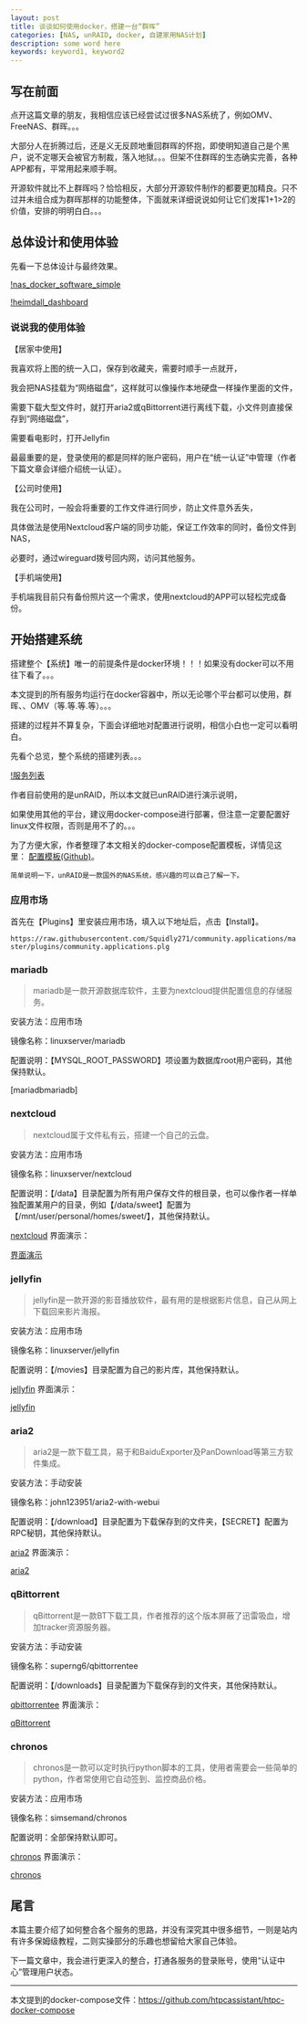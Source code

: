 ```yaml
---
layout: post
title: 谈谈如何使用docker，搭建一台“群晖”
categories: [NAS, unRAID, docker, 自建家用NAS计划]
description: some word here
keywords: keyword1, keyword2
---
```


## 写在前面
点开这篇文章的朋友，我相信应该已经尝试过很多NAS系统了，例如OMV、FreeNAS、群晖。。。

大部分人在折腾过后，还是义无反顾地重回群晖的怀抱，即使明知道自己是个黑户，说不定哪天会被官方制裁，落入地狱。。。但架不住群晖的生态确实完善，各种APP都有，平常用起来顺手啊。 

开源软件就比不上群晖吗？恰恰相反，大部分开源软件制作的都要更加精良。只不过并未组合成为群晖那样的功能整体，下面就来详细说说如何让它们发挥1+1>2的价值，安排的明明白白。。。 


## 总体设计和使用体验
先看一下总体设计与最终效果。

[!nas_docker_software_simple](../images/blog/2020-02-27-docker-software/nas_docker_software_simple.jpg)

[!heimdall_dashboard](../images/blog/2020-02-27-docker-software/heimdall_dashboard.png)


### 说说我的使用体验
【居家中使用】

我喜欢将上图的统一入口，保存到收藏夹，需要时顺手一点就开，

我会把NAS挂载为“网络磁盘”，这样就可以像操作本地硬盘一样操作里面的文件，

需要下载大型文件时，就打开aria2或qBittorrent进行离线下载，小文件则直接保存到“网络磁盘”，

需要看电影时，打开Jellyfin  


最最重要的是，登录使用的都是同样的账户密码，用户在“统一认证”中管理（作者下篇文章会详细介绍统一认证）。


【公司时使用】

我在公司时，一般会将重要的工作文件进行同步，防止文件意外丢失，

具体做法是使用Nextcloud客户端的同步功能，保证工作效率的同时，备份文件到NAS，

必要时，通过wireguard拨号回内网，访问其他服务。


【手机端使用】

手机端我目前只有备份照片这一个需求，使用nextcloud的APP可以轻松完成备份。


## 开始搭建系统
搭建整个【系统】唯一的前提条件是docker环境！！！如果没有docker可以不用往下看了。。。 

本文提到的所有服务均运行在docker容器中，所以无论哪个平台都可以使用，群晖、、OMV（等.等.等.等）。。。

搭建的过程并不算复杂，下面会详细地对配置进行说明，相信小白也一定可以看明白。



先看个总览，整个系统的搭建列表。。。 

[!​服务列表](../images/blog/2020-02-27-docker-software/unRAID_docker_list.png)


作者目前使用的是unRAID，所以本文就已unRAID进行演示说明，

如果使用其他的平台，建议用docker-compose进行部署，但注意一定要配置好linux文件权限，否则是用不了的。。。

为了方便大家，作者整理了本文相关的docker-compose配置模板，详情见这里： [配置模板(Github)](https://github.com/htpcassistant/htpc-docker-compose)。

`简单说明一下，unRAID是一款国外的NAS系统，感兴趣的可以自己了解一下。`



### 应用市场
首先在【Plugins】里安装应用市场，填入以下地址后，点击【Install】。

`https://raw.githubusercontent.com/Squidly271/community.applications/master/plugins/community.applications.plg`

### mariadb
> mariadb是一款开源数据库软件，主要为nextcloud提供配置信息的存储服务。

安装方法：应用市场

镜像名称：linuxserver/mariadb

配置说明：【MYSQL_ROOT_PASSWORD】项设置为数据库root用户密码，其他保持默认。

[mariadbmariadb]

### nextcloud
> nextcloud属于文件私有云，搭建一个自己的云盘。

安装方法：应用市场

镜像名称：linuxserver/nextcloud

配置说明：【/data】目录配置为所有用户保存文件的根目录，也可以像作者一样单独配置某用户的目录，例如【/data/sweet】配置为【/mnt/user/personal/homes/sweet/】，其他保持默认。

[nextcloud](../images/blog/2020-02-27-docker-software/nextcloud.png)
界面演示：

[界面演示](../images/blog/2020-02-27-docker-software/nextcloud_preview.png)

### jellyfin
> jellyfin是一款开源的影音播放软件，最有用的是根据影片信息，自己从网上下载回来影片海报。

安装方法：应用市场

镜像名称：linuxserver/jellyfin

配置说明：【/movies】目录配置为自己的影片库，其他保持默认。

[jellyfin](../images/blog/2020-02-27-docker-software/jellyfin.png)
界面演示：

[jellyfin](../images/blog/2020-02-27-docker-software/jellyfin_preview.png)

### aria2
> aria2是一款下载工具，易于和BaiduExporter及PanDownload等第三方软件集成。

安装方法：手动安装

镜像名称：john123951/aria2-with-webui

配置说明：【/download】目录配置为下载保存到的文件夹，【SECRET】配置为RPC秘钥，其他保持默认。

[aria2](../images/blog/2020-02-27-docker-software/aria2.png)
界面演示：

[aria2](../images/blog/2020-02-27-docker-software/aria2_preview.png)

### qBittorrent
> qBittorrent是一款BT下载工具，作者推荐的这个版本屏蔽了迅雷吸血，增加tracker资源服务器。

安装方法：手动安装

镜像名称：superng6/qbittorrentee

配置说明：【/downloads】目录配置为下载保存到的文件夹，其他保持默认。

[qbittorrentee](../images/blog/2020-02-27-docker-software/qBittorrent.png)
界面演示：

[qBittorrent](../images/blog/2020-02-27-docker-software/qBittorrent_preview.png)

### chronos
> chronos是一款可以定时执行python脚本的工具，使用者需要会一些简单的python，作者常使用它自动签到、监控商品价格。

安装方法：应用市场

镜像名称：simsemand/chronos

配置说明：全部保持默认即可。

[chronos](../images/blog/2020-02-27-docker-software/chronos.png)
界面演示：

[chronos](../images/blog/2020-02-27-docker-software/chronos_preview.png)


## 尾言
本篇主要介绍了如何整合各个服务的思路，并没有深究其中很多细节，一则是站内有许多保姆级教程，二则实操部分的乐趣也想留给大家自己体验。

下一篇文章中，我会进行更深入的整合，打通各服务的登录账号，使用“认证中心”管理用户状态。

---
本文提到的docker-compose文件：https://github.com/htpcassistant/htpc-docker-compose






